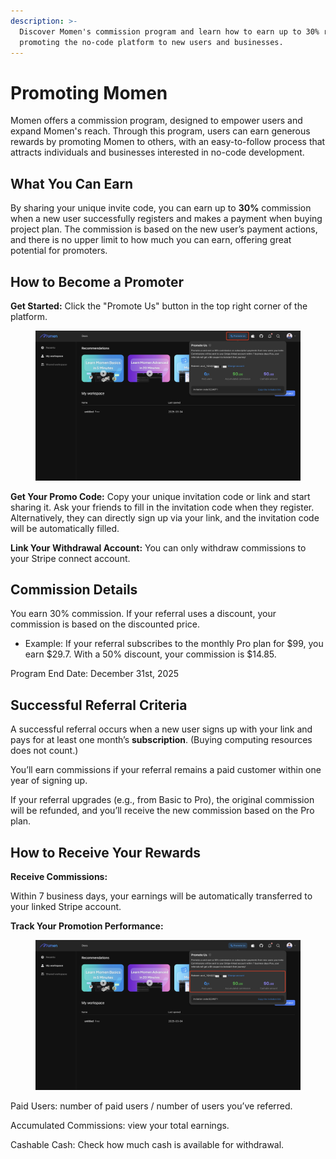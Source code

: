```yaml
---
description: >-
  Discover Momen's commission program and learn how to earn up to 30% rewards by
  promoting the no-code platform to new users and businesses.
---
```


# Promoting Momen

Momen offers a commission program, designed to empower users and expand Momen's reach. Through this program, users can earn generous rewards by promoting Momen to others, with an easy-to-follow process that attracts individuals and businesses interested in no-code development.

## What You Can Earn

By sharing your unique invite code, you can earn up to **30%** commission when a new user successfully registers and makes a payment when buying project plan. The commission is based on the new user’s payment actions, and there is no upper limit to how much you can earn, offering great potential for promoters.

## How to Become a Promoter

**Get Started:** Click the "Promote Us" button in the top right corner of the platform.

<figure><img src="../.gitbook/assets/20250402-142842.jpeg" alt=""><figcaption></figcaption></figure>

**Get Your Promo Code:** Copy your unique invitation code or link and start sharing it. Ask your friends to fill in the invitation code when they register. Alternatively, they can directly sign up via your link, and the invitation code will be automatically filled.

**Link Your Withdrawal Account:** You can only withdraw commissions to your Stripe connect account.

## Commission Details

You earn 30% commission. If your referral uses a discount, your commission is based on the discounted price.

* Example: If your referral subscribes to the monthly Pro plan for $99, you earn $29.7. With a 50% discount, your commission is $14.85.

Program End Date: December 31st, 2025

## Successful Referral Criteria

A successful referral occurs when a new user signs up with your link and pays for at least one month’s **subscription**. (Buying computing resources does not count.)

You’ll earn commissions if your referral remains a paid customer within one year of signing up.

If your referral upgrades (e.g., from Basic to Pro), the original commission will be refunded, and you’ll receive the new commission based on the Pro plan.

## How to Receive Your Rewards

**Receive Commissions:**

Within 7 business days, your earnings will be automatically transferred to your linked Stripe account.

**Track Your Promotion Performance:**

<figure><img src="../.gitbook/assets/20250402-142850.jpeg" alt=""><figcaption></figcaption></figure>

Paid Users: number of paid users / number of users you’ve referred.

Accumulated Commissions: view your total earnings.

Cashable Cash: Check how much cash is available for withdrawal.
